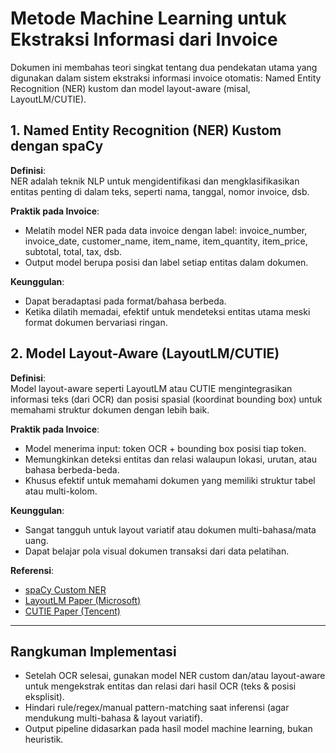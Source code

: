 
# Metode Machine Learning untuk Ekstraksi Informasi dari Invoice

Dokumen ini membahas teori singkat tentang dua pendekatan utama yang digunakan dalam sistem ekstraksi informasi invoice otomatis: Named Entity Recognition (NER) kustom dan model layout-aware (misal, LayoutLM/CUTIE).

## 1. Named Entity Recognition (NER) Kustom dengan spaCy

**Definisi**:  
NER adalah teknik NLP untuk mengidentifikasi dan mengklasifikasikan entitas penting di dalam teks, seperti nama, tanggal, nomor invoice, dsb.

**Praktik pada Invoice**:  
- Melatih model NER pada data invoice dengan label: invoice_number, invoice_date, customer_name, item_name, item_quantity, item_price, subtotal, total, tax, dsb.
- Output model berupa posisi dan label setiap entitas dalam dokumen.

**Keunggulan**:  
- Dapat beradaptasi pada format/bahasa berbeda.
- Ketika dilatih memadai, efektif untuk mendeteksi entitas utama meski format dokumen bervariasi ringan.

## 2. Model Layout-Aware (LayoutLM/CUTIE)

**Definisi**:  
Model layout-aware seperti LayoutLM atau CUTIE mengintegrasikan informasi teks (dari OCR) dan posisi spasial (koordinat bounding box) untuk memahami struktur dokumen dengan lebih baik.

**Praktik pada Invoice**:  
- Model menerima input: token OCR + bounding box posisi tiap token.
- Memungkinkan deteksi entitas dan relasi walaupun lokasi, urutan, atau bahasa berbeda-beda.
- Khusus efektif untuk memahami dokumen yang memiliki struktur tabel atau multi-kolom.

**Keunggulan**:  
- Sangat tangguh untuk layout variatif atau dokumen multi-bahasa/mata uang.
- Dapat belajar pola visual dokumen transaksi dari data pelatihan.

**Referensi**:
- [spaCy Custom NER](https://spacy.io/usage/training)
- [LayoutLM Paper (Microsoft)](https://arxiv.org/abs/1912.13318)
- [CUTIE Paper (Tencent)](https://arxiv.org/abs/1903.12363)

---

## Rangkuman Implementasi

- Setelah OCR selesai, gunakan model NER custom dan/atau layout-aware untuk mengekstrak entitas dan relasi dari hasil OCR (teks & posisi eksplisit).
- Hindari rule/regex/manual pattern-matching saat inferensi (agar mendukung multi-bahasa & layout variatif).
- Output pipeline didasarkan pada hasil model machine learning, bukan heuristik.

